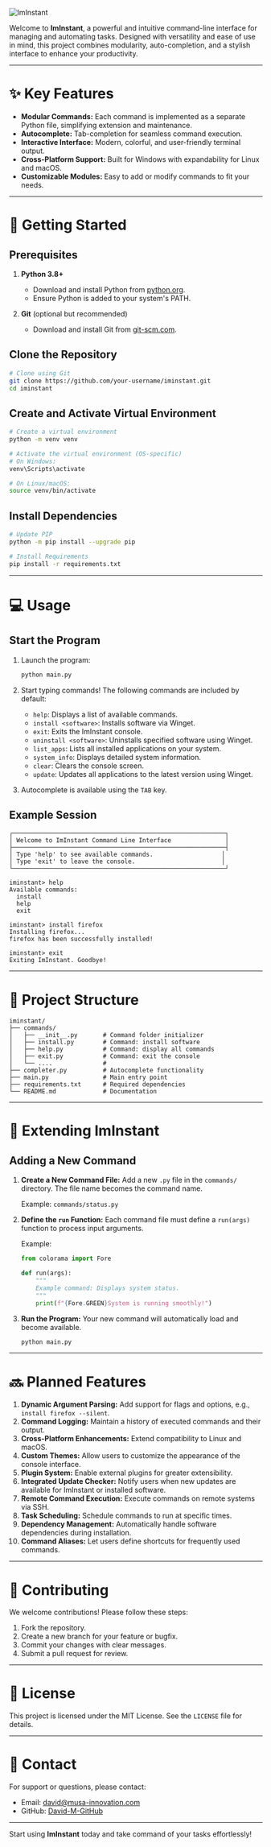 ![ImInstant](./img/github-header-image.png)

Welcome to **ImInstant**, a powerful and intuitive command-line interface for managing and automating tasks. Designed with versatility and ease of use in mind, this project combines modularity, auto-completion, and a stylish interface to enhance your productivity.

---

# ✨ Key Features

- **Modular Commands:** Each command is implemented as a separate Python file, simplifying extension and maintenance.
- **Autocomplete:** Tab-completion for seamless command execution.
- **Interactive Interface:** Modern, colorful, and user-friendly terminal output.
- **Cross-Platform Support:** Built for Windows with expandability for Linux and macOS.
- **Customizable Modules:** Easy to add or modify commands to fit your needs.

---

# 🚀 Getting Started

## Prerequisites

1. **Python 3.8+**
   - Download and install Python from [python.org](https://www.python.org/).
   - Ensure Python is added to your system's PATH.

2. **Git** (optional but recommended)
   - Download and install Git from [git-scm.com](https://git-scm.com/).

## Clone the Repository

```bash
# Clone using Git
git clone https://github.com/your-username/iminstant.git
cd iminstant
```

## Create and Activate Virtual Environment

```bash
# Create a virtual environment
python -m venv venv

# Activate the virtual environment (OS-specific)
# On Windows:
venv\Scripts\activate

# On Linux/macOS:
source venv/bin/activate
```

## Install Dependencies

```bash
# Update PIP
python -m pip install --upgrade pip

# Install Requirements
pip install -r requirements.txt
```

---

# 💻 Usage

## Start the Program

1. Launch the program:
   ```bash
   python main.py
   ```

2. Start typing commands! The following commands are included by default:
   - `help`: Displays a list of available commands.
   - `install <software>`: Installs software via Winget.
   - `exit`: Exits the ImInstant console.
   - `uninstall <software>`: Uninstalls specified software using Winget.
   - `list_apps`: Lists all installed applications on your system.
   - `system_info`: Displays detailed system information.
   - `clear`: Clears the console screen.
   - `update`: Updates all applications to the latest version using Winget.

3. Autocomplete is available using the `TAB` key.

## Example Session

```plaintext
┌───────────────────────────────────────────────────────────┐
│ Welcome to ImInstant Command Line Interface               │
├───────────────────────────────────────────────────────────┤
│ Type 'help' to see available commands.                   │
│ Type 'exit' to leave the console.                        │
└───────────────────────────────────────────────────────────┘

iminstant> help
Available commands:
  install
  help
  exit

iminstant> install firefox
Installing firefox...
firefox has been successfully installed!

iminstant> exit
Exiting ImInstant. Goodbye!
```

---

# 📂 Project Structure

```plaintext
iminstant/
├── commands/
│   ├── __init__.py       # Command folder initializer
│   ├── install.py        # Command: install software
│   ├── help.py           # Command: display all commands
│   ├── exit.py           # Command: exit the console
│   └── ....              #
├── completer.py          # Autocomplete functionality
├── main.py               # Main entry point
├── requirements.txt      # Required dependencies
└── README.md             # Documentation
```

---

# 🔧 Extending ImInstant

## Adding a New Command

1. **Create a New Command File:**
   Add a new `.py` file in the `commands/` directory. The file name becomes the command name.

   Example: `commands/status.py`

2. **Define the `run` Function:**
   Each command file must define a `run(args)` function to process input arguments.

   Example:
   ```python
   from colorama import Fore

   def run(args):
       """
       Example command: Displays system status.
       """
       print(f"{Fore.GREEN}System is running smoothly!")
   ```

3. **Run the Program:**
   Your new command will automatically load and become available.

   ```bash
   python main.py
   ```

---

# 🔜 Planned Features

1. **Dynamic Argument Parsing:** Add support for flags and options, e.g., `install firefox --silent`.
2. **Command Logging:** Maintain a history of executed commands and their output.
3. **Cross-Platform Enhancements:** Extend compatibility to Linux and macOS.
4. **Custom Themes:** Allow users to customize the appearance of the console interface.
5. **Plugin System:** Enable external plugins for greater extensibility.
6. **Integrated Update Checker:** Notify users when new updates are available for ImInstant or installed software.   
7. **Remote Command Execution:** Execute commands on remote systems via SSH.
8. **Task Scheduling:** Schedule commands to run at specific times.
9. **Dependency Management:** Automatically handle software dependencies during installation.
10. **Command Aliases:** Let users define shortcuts for frequently used commands.

---

# 🤝 Contributing

We welcome contributions! Please follow these steps:

1. Fork the repository.
2. Create a new branch for your feature or bugfix.
3. Commit your changes with clear messages.
4. Submit a pull request for review.

---

# 📓 License

This project is licensed under the MIT License. See the `LICENSE` file for details.

---

# 📧 Contact

For support or questions, please contact:

- Email: david@musa-innovation.com
- GitHub: [David-M-GitHub](https://github.com/David-M-GitHub)

---

Start using **ImInstant** today and take command of your tasks effortlessly!

